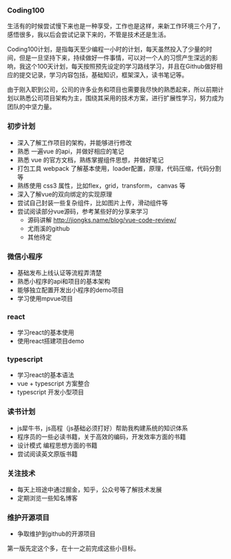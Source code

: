 ### Coding100

生活有的时候尝试慢下来也是一种享受，工作也是这样，来新工作环境三个月了，感悟很多，我以后会尝试记录下来的，不管是技术还是生活。

Coding100计划，是指每天至少编程一小时的计划，每天虽然投入了少量的时间，但是一旦坚持下来，持续做好一件事情，可以对一个人的习惯产生深远的影响，我这个100天计划，每天按照预先设定的学习路线学习，并且在Github做好相应的提交记录，学习内容包括，基础知识，框架深入，读书笔记等。

由于刚入职到公司，公司的许多业务和项目也需要我尽快的熟悉起来，所以前期计划以熟悉公司项目架构为主，围绕其采用的技术方案，进行扩展性学习，努力成为团队的中坚力量。

### 初步计划

- 深入了解工作项目的架构，并能够进行修改
- 熟悉 一遍vue 的api，并做好相应的笔记
- 熟悉 vue 的官方文档，熟练掌握组件思想，并做好笔记
- 打包工具 webpack 了解基本使用，loader配置，原理，代码压缩，代码分割等
- 熟练使用 css3 属性，比如flex，grid，transform， canvas 等
- 深入了解vue的双向绑定的实现原理
- 尝试自己封装一些复杂组件，比如图片上传，滑动组件等
- 尝试阅读部分vue源码，参考某些好的分享来学习
  - 源码讲解 http://jiongks.name/blog/vue-code-review/
  - 尤雨溪的github
  - 其他待定

### 微信小程序

- 基础发布上线认证等流程弄清楚
- 熟悉小程序的api和项目的基本架构
- 能够独立配置开发出小程序的demo项目
- 学习使用mpvue项目

### react

- 学习react的基本使用
- 使用react搭建项目demo

### typescript

- 学习react的基本语法
- vue + typescript 方案整合
- typescript 开发小型项目


### 读书计划

- js犀牛书，js高程（js基础必须打好）帮助我构建系统的知识体系
- 程序员的一些必读书籍，关于高效的编码，开发效率方面的书籍
- 设计模式 编程思想方面的书籍
- 尝试阅读英文原版书籍

### 关注技术

- 每天上班途中通过掘金，知乎，公众号等了解技术发展
- 定期浏览一些知名博客

### 维护开源项目
- 争取维护到github的开源项目

第一版先定这个多，在十一之前完成这些小目标。


